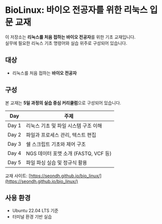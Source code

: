 # BioLinux: 바이오 전공자를 위한 리눅스 입문 교재

이 저장소는 **리눅스를 처음 접하는 바이오 전공자**를 위한 기초 교재입니다.  
실무에 필요한 리눅스 기초 명령어와 실습 위주로 구성되어 있습니다.


## 대상

- 리눅스를 처음 접하는 **바이오 전공자**


## 구성

본 교재는 **5일 과정의 실습 중심 커리큘럼**으로 구성되어 있습니다.

| Day | 주제 |
|-----|------|
| Day 1 | 리눅스 기초 및 파일 시스템 구조 이해 |
| Day 2 | 파일과 프로세스 관리, 텍스트 편집 |
| Day 3 | 쉘 스크립트 기초와 제어 구조 |
| Day 4 | NGS 데이터 포맷 소개 (FASTQ, VCF 등) |
| Day 5 | 파일 파싱 실습 및 정규식 활용 |

교재 사이트: [https://seondh.github.io/bio_linux/](https://seondh.github.io/bio_linux/)


## 사용 환경

- Ubuntu 22.04 LTS 기준
- 터미널 환경 기반 실습

